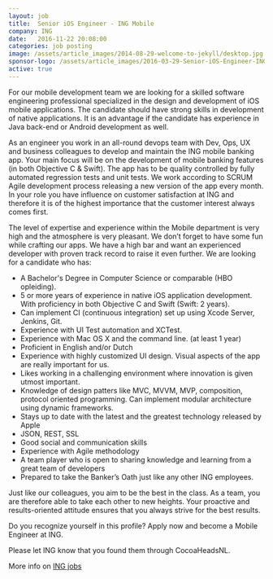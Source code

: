 ```yaml
---
layout: job
title:  Senior iOS Engineer - ING Mobile
company: ING
date:   2016-11-22 20:08:00
categories: job posting
image: /assets/article_images/2014-08-29-welcome-to-jekyll/desktop.jpg
sponsor-logo: /assets/article_images/2016-03-29-Senior-iOS-Engineer-ING-Mobile/logo-ing.png
active: true
---
```


For our mobile development team we are looking for a skilled software engineering professional specialized in the design and development of iOS mobile applications. The candidate should have strong skills in development of native applications. It is an advantage if the candidate has experience in Java back-end or Android development as well.

As an engineer you work in an all-round devops team with Dev, Ops, UX and business colleagues to develop and maintain the ING mobile banking app. Your main focus will be on the development of mobile banking features (in both Objective C & Swift). The app has to be quality controlled by fully automated regression tests and unit tests. We work according to SCRUM Agile development process releasing a new version of the app every month.  In your role you have influence on customer satisfaction at ING and therefore it is of the highest importance that the customer interest always comes first.

The level of expertise and experience within the Mobile department is very high and the atmosphere is very pleasant. We don’t forget to have some fun while crafting our apps.  We have a high bar and want an experienced developer with proven track record to raise it even further.
We are looking for a candidate who has:

- A Bachelor's Degree in Computer Science or comparable (HBO opleiding).
- 5 or more years of experience in native iOS application development. With proficiency in both Objective C and Swift (Swift: 2 years).
- Can implement CI (continuous integration) set up using Xcode Server, Jenkins, Git.
- Experience with UI Test automation and XCTest.
- Experience with Mac OS X and the command line. (at least 1 year)
- Proficient in English and/or Dutch
- Experience with highly customized UI design. Visual aspects of the app are really important for us.
- Likes working in a challenging environment where innovation is given utmost important.
- Knowledge of design patters like MVC, MVVM, MVP, composition, protocol oriented programming. Can implement modular architecture using dynamic frameworks.
- Stays up to date with the latest and the greatest technology released by Apple
- JSON, REST, SSL
- Good social and communication skills
- Experience with Agile methodology
- A team player who is open to sharing knowledge and learning from a great team of developers
- Prepared to take the Banker’s Oath just like any other ING employees.

Just like our colleagues, you aim to be the best in the class. As a team, you are therefore able to take each other to new heights. Your proactive and results-oriented attitude ensures that you always strive for the best results.

Do you recognize yourself in this profile? Apply now and become a Mobile Engineer at ING.

Please let ING know that you found them through CocoaHeadsNL.

More info on [ING jobs](https://www.ing.jobs/Netherlands)

